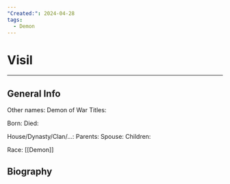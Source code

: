 ```yaml
---
"Created:": 2024-04-28
tags:
  - Demon
---
```


# Visil
---

## General Info

Other names: Demon of War
Titles:

Born:
Died:

House/Dynasty/Clan/...:
Parents:
Spouse:
Children:

Race: [[Demon]]



## Biography

